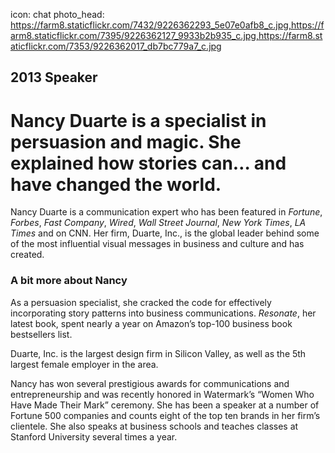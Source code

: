 icon: chat
photo_head: https://farm8.staticflickr.com/7432/9226362293_5e07e0afb8_c.jpg,https://farm8.staticflickr.com/7395/9226362127_9933b2b935_c.jpg,https://farm8.staticflickr.com/7353/9226362017_db7bc779a7_c.jpg

## 2013 Speaker

# Nancy Duarte is a specialist in persuasion and magic. She explained how stories can… and have changed the world. 

<div class="line-canvas"></div>

Nancy Duarte is a communication expert who has been featured in *Fortune*, *Forbes*, *Fast Company*, *Wired*, *Wall Street Journal*, *New York Times*, *LA Times* and on CNN. Her firm, Duarte, Inc., is the global leader behind some of the most influential visual messages in business and culture and has created.

<div class="line-canvas"></div>

### A bit more about Nancy

As a persuasion specialist, she cracked the code for effectively incorporating story patterns into business communications. *Resonate*, her latest book, spent nearly a year on Amazon’s top-100 business book bestsellers list.

Duarte, Inc. is the largest design firm in Silicon Valley, as well as the 5th largest female employer in the area.

Nancy has won several prestigious awards for communications and entrepreneurship and was recently honored in Watermark’s “Women Who Have Made Their Mark” ceremony. She has been a speaker at a number of Fortune 500 companies and counts eight of the top ten brands in her firm’s clientele. She also speaks at business schools and teaches classes at Stanford University several times a year.
